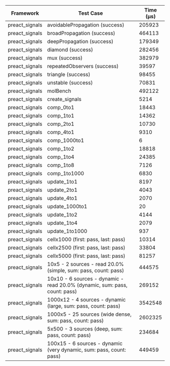 | Framework | Test Case | Time (μs) |
| --- | --- | --- |
| preact_signals | avoidablePropagation (success) | 205923 |
| preact_signals | broadPropagation (success) | 464113 |
| preact_signals | deepPropagation (success) | 179349 |
| preact_signals | diamond (success) | 282456 |
| preact_signals | mux (success) | 382979 |
| preact_signals | repeatedObservers (success) | 39597 |
| preact_signals | triangle (success) | 98455 |
| preact_signals | unstable (success) | 70831 |
| preact_signals | molBench | 492122 |
| preact_signals | create_signals | 5214 |
| preact_signals | comp_0to1 | 18443 |
| preact_signals | comp_1to1 | 14362 |
| preact_signals | comp_2to1 | 10730 |
| preact_signals | comp_4to1 | 9310 |
| preact_signals | comp_1000to1 | 6 |
| preact_signals | comp_1to2 | 18818 |
| preact_signals | comp_1to4 | 24385 |
| preact_signals | comp_1to8 | 7126 |
| preact_signals | comp_1to1000 | 6830 |
| preact_signals | update_1to1 | 8197 |
| preact_signals | update_2to1 | 4043 |
| preact_signals | update_4to1 | 2070 |
| preact_signals | update_1000to1 | 20 |
| preact_signals | update_1to2 | 4144 |
| preact_signals | update_1to4 | 2079 |
| preact_signals | update_1to1000 | 937 |
| preact_signals | cellx1000 (first: pass, last: pass) | 10314 |
| preact_signals | cellx2500 (first: pass, last: pass) | 33804 |
| preact_signals | cellx5000 (first: pass, last: pass) | 81257 |
| preact_signals | 10x5 - 2 sources - read 20.0% (simple, sum: pass, count: pass) | 444575 |
| preact_signals | 10x10 - 6 sources - dynamic - read 20.0% (dynamic, sum: pass, count: pass) | 269152 |
| preact_signals | 1000x12 - 4 sources - dynamic (large, sum: pass, count: pass) | 3542548 |
| preact_signals | 1000x5 - 25 sources (wide dense, sum: pass, count: pass) | 2602325 |
| preact_signals | 5x500 - 3 sources (deep, sum: pass, count: pass) | 234684 |
| preact_signals | 100x15 - 6 sources - dynamic (very dynamic, sum: pass, count: pass) | 449459 |
